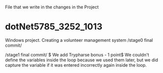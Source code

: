 File that we write in the changes in the Project
# dotNet5785_3252_1013
Windows project. Creating a volunteer management system
/stage0 final commit/

/stage1 final commit/
$ We add Trypharse bonus -  1 point$
	We couldn't define the variables inside the loop because we used them later,
	but we did capture the variable if it was entered incorrectly again inside the loop.
